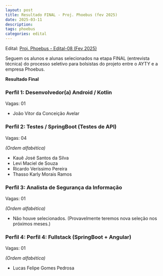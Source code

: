```yaml
---
layout: post
title: Resultado FINAL - Proj. Phoebus (fev 2025)
date: 2025-03-11
description: 
tags: phoebus
categories: edital
---
```


Edital: [Proj. Phoebus - Edital-08 (Fev 2025)](https://ayty.org/editais/2025-02-11-phoebus-edital/)

Seguem os alunos e alunas selecionados na etapa FINAL (entrevista técnica) do processo seletivo para bolsistas do projeto entre o AYTY e a empresa Phoebus.

**Resultado Final**


### Perfil 1: Desenvolvedor(a) Android / Kotlin

Vagas: 01

- João Vitor da Conceição Avelar

### Perfil 2: Testes / SpringBoot (Testes de API)

Vagas: 04

*(Ordem alfabética)*

- Kauê José Santos da Silva
- Levi Maciel de Souza
- Ricardo Veríssimo Pereira
- Thasso Karly Morais Ramos

### Perfil 3: Analista de Segurança da Informação

Vagas: 01

*(Ordem alfabética)*

- Não houve selecionados. (Provavelmente teremos nova seleção nos próximos meses.)

### Perfil 4: Perfil 4: Fullstack (SpringBoot + Angular)

Vagas: 01

*(Ordem alfabética)*

- Lucas Felipe Gomes Pedrosa
